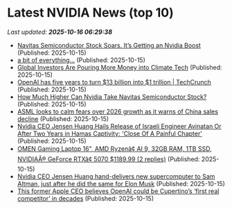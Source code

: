 # Latest NVIDIA News (top 10)
_Last updated: **2025-10-16 06:29:38**_

- [Navitas Semiconductor Stock Soars. It’s Getting an Nvidia Boost](https://biztoc.com/x/38a6b195cf570146) (Published: 2025-10-15)
- [a bit of everything…](https://www.43rumors.com/a-bit-of-everything-2320/) (Published: 2025-10-15)
- [Global Investors Are Pouring More Money into Climate Tech](https://financialpost.com/pmn/business-pmn/global-investors-are-pouring-more-money-into-climate-tech) (Published: 2025-10-15)
- [OpenAI has five years to turn $13 billion into $1 trillion | TechCrunch](https://techcrunch.com/2025/10/14/openai-has-five-years-to-turn-13-billion-into-1-trillion/) (Published: 2025-10-15)
- [How Much Higher Can Nvidia Take Navitas Semiconductor Stock?](https://biztoc.com/x/a2e18b6512dad3e6) (Published: 2025-10-15)
- [ASML looks to calm fears over 2026 growth as it warns of China sales decline](https://www.cnbc.com/2025/10/15/asml-q3-earnings-report.html) (Published: 2025-10-15)
- [Nvidia CEO Jensen Huang Hails Release of Israeli Engineer Avinatan Or After Two Years in Hamas Captivity: 'Close Of A Painful Chapter'](https://biztoc.com/x/05bab7910cd1af2d) (Published: 2025-10-15)
- [OMEN Gaming Laptop 16", AMD Ryzenâ¢ AI 9, 32GB RAM, 1TB SSD, NVIDIAÂ® GeForce RTXâ¢ 5070 $1189.99 (2 replies)](https://slickdeals.net/f/18701470-omen-gaming-laptop-16-amd-ryzen-ai-9-32gb-ram-1tb-ssd-nvidia-geforce-rtx-5070-1189-99) (Published: 2025-10-15)
- [Nvidia CEO Jensen Huang hand-delivers new supercomputer to Sam Altman, just after he did the same for Elon Musk](https://www.livemint.com/companies/people/nvidia-ceo-jensen-huang-hand-delivers-new-supercomputer-dgx-spark-sam-altman-just-after-he-did-the-same-for-elon-musk-11760501673034.html) (Published: 2025-10-15)
- [This former Apple CEO believes OpenAI could be Cupertino’s ‘first real competitor’ in decades](https://indianexpress.com/article/technology/this-former-apple-ceo-believes-openai-could-be-cupertinos-first-real-competitor-in-decades-10307745/) (Published: 2025-10-15)
